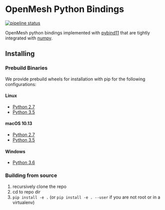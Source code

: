 # OpenMesh Python Bindings
[![pipeline status](https://www.graphics.rwth-aachen.de:9000/OpenMesh/openmesh-python/badges/master/pipeline.svg)](https://www.graphics.rwth-aachen.de:9000/OpenMesh/openmesh-python/commits/master)

OpenMesh python bindings implemented with
[pybind11](https://github.com/pybind/pybind11) that are tightly integrated with
[numpy](http://www.numpy.org/).

## Installing

### Prebuild Binaries

We provide prebuild wheels for installation with pip for the following configurations:
#### Linux
* [Python 2.7](https://www.graphics.rwth-aachen.de:9000/OpenMesh/openmesh-python/-/jobs/artifacts/master/browse/release?job=deploy-2.7-linux)
* [Python 3.5](https://www.graphics.rwth-aachen.de:9000/OpenMesh/openmesh-python/-/jobs/artifacts/master/browse/release?job=deploy-3.5-linux)

#### macOS 10.13
* [Python 2.7](https://www.graphics.rwth-aachen.de:9000/OpenMesh/openmesh-python/-/jobs/artifacts/master/browse/release?job=deploy-2.7-macos)
* [Python 3.5](https://www.graphics.rwth-aachen.de:9000/OpenMesh/openmesh-python/-/jobs/artifacts/master/browse/release?job=deploy-3.5-macos)

#### Windows
* [Python 3.6](https://www.graphics.rwth-aachen.de:9000/OpenMesh/openmesh-python/-/jobs/artifacts/master/browse/release?job=deploy-3.6-VS2017)

### Building from source
1. recursively clone the repo
2. cd to repo dir
3. `pip install -e .` (or `pip install -e . --user` if you are not root or in a
   virtualenv)
